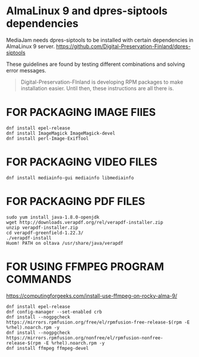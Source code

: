 # AlmaLinux 9 and dpres-siptools dependencies

MediaJam needs dpres-siptools to be installed with certain dependencies in AlmaLinux 9 server. 
https://github.com/Digital-Preservation-Finland/dpres-siptools

These guidelines are found by testing different combinations and solving error messages. 

> Digital-Preservation-FInland is developing RPM packages to make installation easier. Until then, these instructions are all there is.

# FOR PACKAGING IMAGE FIlES 
```
dnf install epel-release
dnf install ImageMagick ImageMagick-devel
dnf install perl-Image-ExifTool
```
# FOR PACKAGING VIDEO FILES
```
dnf install mediainfo-gui mediainfo libmediainfo
```
# FOR PACKAGING PDF FILES
```
sudo yum install java-1.8.0-openjdk
wget http://downloads.verapdf.org/rel/verapdf-installer.zip
unzip verapdf-installer.zip
cd verapdf-greenfield-1.22.3/
./verapdf-install
Huom! PATH on oltava /usr/share/java/verapdf
```
# FOR USING FFMPEG PROGRAM COMMANDS
https://computingforgeeks.com/install-use-ffmpeg-on-rocky-alma-9/
```
dnf install epel-release
dnf config-manager --set-enabled crb
dnf install --nogpgcheck https://mirrors.rpmfusion.org/free/el/rpmfusion-free-release-$(rpm -E %rhel).noarch.rpm -y
dnf install --nogpgcheck https://mirrors.rpmfusion.org/nonfree/el/rpmfusion-nonfree-release-$(rpm -E %rhel).noarch.rpm -y
dnf install ffmpeg ffmpeg-devel
```

